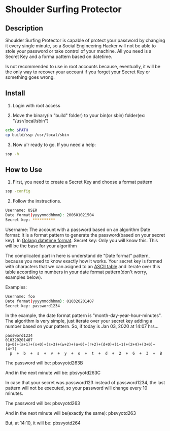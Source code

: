 # Shoulder Surfing Protector

## Description

Shoulder Surfing Protector is capable of protect your password by changing it every single minute, so a Social Engineering Hacker will not be able to stole your password or take control of your machine. All you need is a Secret Key and a forma pattern based on datetime.

Is not recommended to use in root accounts because, eventually, it will be the only way to recover your account if you forget your Secret Key or something goes wrong.

## Install

1. Login with root access

2. Move the binary(in "build" folder) to your bin(or sbin) folder(ex: "/usr/local/sbin")
```bash
echo $PATH
cp build/ssp /usr/local/sbin
```

3. Now u'r ready to go. If you need a help:
```bash
ssp -h
```

## How to Use

1. First, you need to create a Secret Key and choose a format pattern
```bash
ssp -config
```

2. Follow the instructions.
```bash
Username: USER
Date format(yyyymmddhhmm): 200601021504
Secret key: **********
```
Username: The account with a password based on an algorithm
Date format: It is a format pattern to generate the password(based on your secret key). In [Golang datetime format](https://golang.org/pkg/time/#pkg-constants).
Secret key: Only you will know this. This will be the base for your algorithm

The complicated part in here is understand de "Date format" pattern, because you need to know exactly how it works. Your secret key is formed with characters that we can asigned to an [ASCII table](https://ascii.cl/) and iterate over this table according to numbers in your date format pattern(don't worry, examples below).

Examples:
```bash
Username: foo
Date format(yyyymmddhhmm): 010320201407
Secret key: password1234
```

In the example, the date format pattern is "month-day-year-hour-minutes". The algorithm is very simple, just iterate over your secret key adding a number based on your pattern. So, if today is Jan 03, 2020 at 14:07 hrs...

```
password1234
010320201407
(p+0)+(a+1)+(s+0)+(s+3)+(w+2)+(o+0)+(r+2)+(d+0)+(1+1)+(2+4)+(3+0)+(4+7)
  p  +  b  +  s  +  v  +  y  +  o  +  t  +  d  +  2  +  6  +  3  +  B
```

The password will be: pbsvyotd263B

And in the next minute will be: pbsvyotd263C

In case that your secret was password123 instead of password1234, the last pattern will not be executed, so your password will change every 10 minutes.

The password will be: pbsvyotd263

And in the next minute will be(exactly the same): pbsvyotd263

But, at 14:10, it will be: pbsvyotd264
